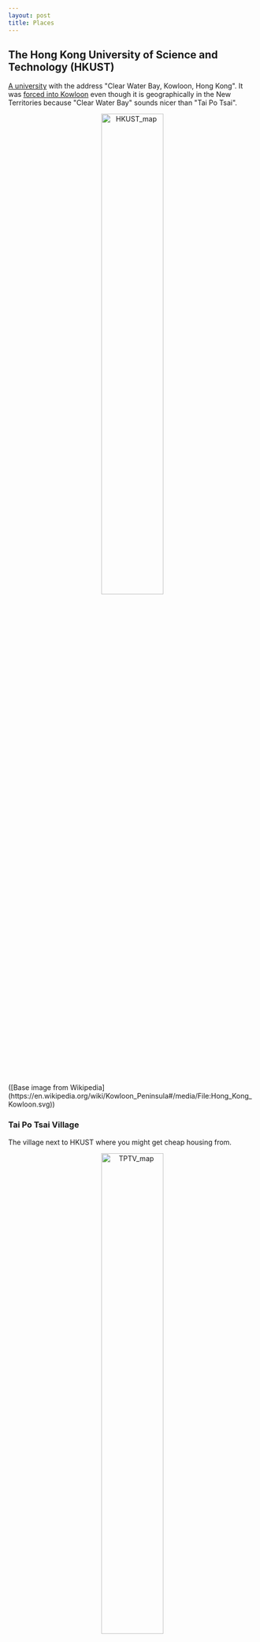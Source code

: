```yaml
---
layout: post
title: Places
---
```


## The Hong Kong University of Science and Technology (HKUST)

[A university](https://hkust.edu.hk/) with the address "Clear Water Bay, Kowloon, Hong Kong". It was [forced into Kowloon](https://zh.wikipedia.org/zh-hk/%E9%A6%99%E6%B8%AF%E7%A7%91%E6%8A%80%E5%A4%A7%E5%AD%B8#cite_note-%E9%A6%99%E6%B8%AF%E7%A7%91%E6%8A%80%E5%A4%A7%E5%AD%B8%E5%9C%B0%E5%9D%80%E5%AF%AB%E6%B3%95-2) even though it is geographically in the New Territories because "Clear Water Bay" sounds nicer than "Tai Po Tsai".
<br>
<div align="center">
<img src="{{ site.baseurl }}/media/map_HKUST.png" alt="HKUST_map" width=50%>
</div>
<br> ([Base image from Wikipedia](https://en.wikipedia.org/wiki/Kowloon_Peninsula#/media/File:Hong_Kong_Kowloon.svg))

### Tai Po Tsai Village

The village next to HKUST where you might get cheap housing from.
<br>
<div align="center">
<img src="{{ site.baseurl }}/media/map_Tai_Po_Tsai_Village.png" alt="TPTV_map" width=50%>
</div>
<br> (Copyright Google Maps)

## North Gate / North Bus Stop

The northern entrance of HKUST. You are dropped off here if you came from Choi Hung via bus route 91, 91M or 792M, or minibus route 11.

### Hang Hau

Where another [MTR station](https://en.wikipedia.org/wiki/Hang_Hau_station) is located at. You can get on bus route 91M ("Diamond Hill" direction) or minibus route 11 ("Choi Hung" direction) or 11M (HKUST direction) towards HKUST.
There is also a special bus route 91B which goes directly to HKSUT every school day at 8:30 am.
<br> <br>
Routes to HKUST:

- 11M minibus
- 11 minibus
- 91M bus
- 91B bus (at 0830 every weekday)
- 792M bus (at Hau Tak Estate/Hang Hau North)

### Tiu Keng Leng / Tseung Kwan O

Both [Tiu Keng Leng](https://en.wikipedia.org/wiki/Tiu_Keng_Leng_station) and [Tsueng Kwan O](https://en.wikipedia.org/wiki/Tseung_Kwan_O_station) have MTR stations. You can take bus route 792M towards HKUST here, but there are fewer buses than Hang Hau.
<br> <br>
Routes to HKUST:

- 792M bus

## South Gate / South Bus Stop

The southern entrance of HKUST. You are dropped off here if you came from Hang Hau via bus route 91M, or minibus route 11 or 11M.

### Choi Hung

Where a [Mass Transit Railway (MTR) station](https://en.wikipedia.org/wiki/Choi_Hung_station) is located at. You can get on bus route 91 ("Clear Water Bay" direction) or 91M ("Po Lam" direction), or minibus route 11 ("Hang Hau" direction) towards HKUST. 91P is also available in the morning.
<br> <br>
Routes to HKUST:

- 91 bus
- 91M bus
- 91P bus

### Diamond Hill

Where a [Mass Transit Railway (MTR) station](https://en.wikipedia.org/wiki/Diamond_Hill_station) is located at. You can get on bus route 91 ("Clear Water Bay" direction) or 91M ("Po Lam" direction) towards HKUST.
<br> <br>
Routes to HKUST:

- 91 bus
- 91M bus
